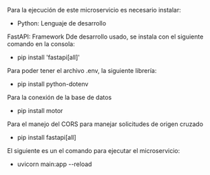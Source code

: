 Para la ejecución de este microservicio es necesario instalar:

* Python: Lenguaje de desarrollo

FastAPI: Framework Dde desarrollo usado, se instala con el siguiente comando en la consola:
* pip install 'fastapi[all]'

Para poder tener el archivo .env, la siguiente librería:
* pip install python-dotenv

Para la conexión de la base de datos
* pip install motor 

Para el manejo del CORS para manejar solicitudes de origen cruzado
* pip install fastapi[all] 

El siguiente es un el comando para ejecutar el microservicio:
* uvicorn main:app --reload 